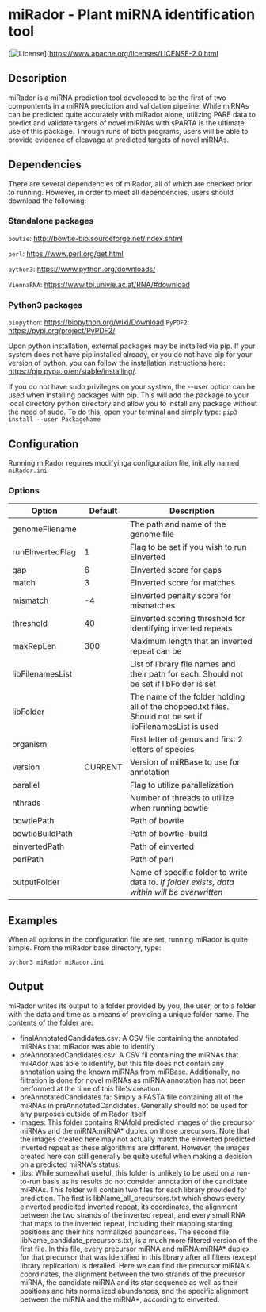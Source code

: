 # miRador - Plant miRNA identification tool
[![License](https://img.shields.io/badge/license-Apache%202-4EB1BA.svg)](https://www.apache.org/licenses/LICENSE-2.0.html

## Description
miRador is a miRNA prediction tool developed to be the first of two compontents in a miRNA prediction and validation pipeline. While miRNAs can be predicted quite accurately with miRador alone, utilizing PARE data to predict and validate targets of novel miRNAs with sPARTA is the ultimate use of this package. Through runs of both programs, users will be able to provide evidence of cleavage at predicted targets of novel miRNAs.

## Dependencies
There are several dependencies of miRador, all of which are checked prior to running. However, in order to meet all dependencies, users should download the following:

### Standalone packages
`bowtie`: http://bowtie-bio.sourceforge.net/index.shtml

`perl`: https://www.perl.org/get.html

`python3`: https://www.python.org/downloads/

`ViennaRNA`: https://www.tbi.univie.ac.at/RNA/#download

### Python3 packages
`biopython`: https://biopython.org/wiki/Download
`PyPDF2`: https://pypi.org/project/PyPDF2/

Upon python installation, external packages may be installed via pip. If your system does not have pip installed already, or you do not have pip for your version of python, you can follow the installation instructions here: https://pip.pypa.io/en/stable/installing/.

If you do not have sudo privileges on your system, the --user option can be used when installing packages with pip. This will add the package to your local directory python directory and allow you to install any package without the need of sudo. To do this, open your terminal and simply type: `pip3 install --user PackageName`


## Configuration
Running miRador requires modifyinga configuration file, initially named `miRador.ini`

### Options
|Option                   |Default |Description                                                                                   |
|-------------------------|--------|----------------------------------------------------------------------------------------------|
|genomeFilename           |        |The path and name of the genome file                                                          |
|runEInvertedFlag         |1       |Flag to be set if you wish to run EInverted                                                   |
|gap                      |6       |EInverted score for gaps                                                                      |
|match                    |3       |EInverted score for matches                                                                   |
|mismatch                 |-4      |EInverted penalty score for mismatches                                                        |
|threshold                |40      |Einverted scoring threshold for identifying inverted repeats                                  |
|maxRepLen                |300     |Maximum length that an inverted repeat can be                                                 |
|libFilenamesList         |        |List of library file names and their path for each. Should not be set if libFolder is set     |
|libFolder                |        |The name of the folder holding all of the chopped.txt files. Should not be set if libFilenamesList is used|
|organism                 |        |First letter of genus and first 2 letters of species                                          |
|version                  |CURRENT |Version of miRBase to use for annotation                                                      |
|parallel                 |        |Flag to utilize parallelization                                                               |
|nthrads                  |        |Number of threads to utilize when running bowtie                                              |
|bowtiePath               |        |Path of bowtie                                                                                |
|bowtieBuildPath          |        |Path of bowtie-build                                                                          |
|einvertedPath            |        |Path of einverted                                                                             |
|perlPath                 |        |Path of perl                                                                                  |
|outputFolder             |        |Name of specific folder to write data to. *If folder exists, data within will be overwritten* |

## Examples
When all options in the configuration file are set, running miRador is quite simple. From the miRador base directory, type:
```
python3 miRador miRador.ini
```
## Output
miRador writes its output to a folder provided by you, the user, or to a folder with the data and time as a means of providing a unique folder name. The contents of the folder are:
- finalAnnotatedCandidates.csv: A CSV file containing the annotated miRNAs that miRador was able to identify
- preAnnotatedCandidates.csv: A CSV fil containing the miRNAs that miRAdor was able to identify, but this file does not contain any annotation using the known miRNAs from miRBase. Additionally, no filtration is done for novel miRNAs as miRNA annotation has not been performed at the time of this file's creation.
- preAnnotatedCandidates.fa: Simply a FASTA file containing all of the miRNAs in preAnnotatedCandidates. Generally should not be used for any purposes outside of miRador itself
- images: This folder contains RNAfold predicted images of the precursor miRNAs and the miRNA:miRNA* duplex on those precursors. Note that the images created here may not actually match the einverted predicted inverted repeat as these algorithms are different. However, the images created here can still generally be quite useful when making a decision on a predicted miRNA's status.
- libs: While somewhat useful, this folder is unlikely to be used on a run-to-run basis as its results do not consider annotation of the candidate miRNAs. This folder will contain two files for each library provided for prediction. The first is libName_all_precursors.txt which shows every einverted predicited inverted repeat, its coordinates, the alignment between the two strands of the inverted repeat, and every small RNA that maps to the inverted repeat, including their mapping starting positions and their hits normalized abundances. The second file, libName_candidate_precursors.txt, is a much more filtered version of the first file. In this file, every precursor miRNA and miRNA:miRNA* duplex for that precursor that was identified in this library after all filters (except library replication) is detailed. Here we can find the precursor miRNA's coordinates, the alignment between the two strands of the precursor miRNA, the candidate miRNA and its star sequence as well as their positions and hits normalized abundances, and the specific alignment between the miRNA and the miRNA*, according to einverted.
